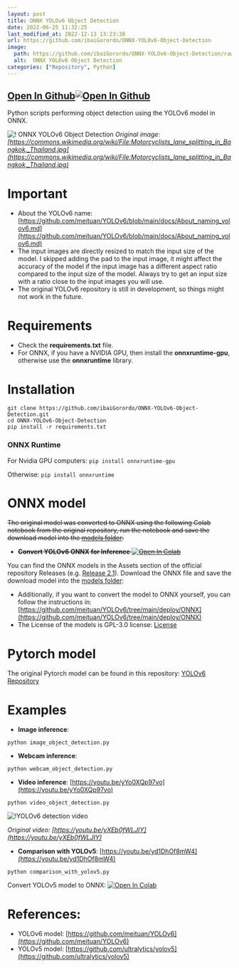 ```yaml
---
layout: post
title: ONNX YOLOv6 Object Detection
date: 2022-06-25 11:32:25 
last_modified_at: 2022-12-13 13:23:38 
url: https://github.com/ibaiGorordo/ONNX-YOLOv6-Object-Detection
image:
  path: https://github.com/ibaiGorordo/ONNX-YOLOv6-Object-Detection/raw/main/doc/img/detected_objects.jpg
  alt:  ONNX YOLOv6 Object Detection
categories: ["Repository", Python]
---
```


## [Open In Github](https://github.com/ibaiGorordo/ONNX-YOLOv6-Object-Detection)[![Open In Github](https://icons-for-free.com/download-icon-part+1+github-1320568339880199515_0.svg)](https://github.com/ibaiGorordo/ONNX-YOLOv6-Object-Detection)

 Python scripts performing object detection using the YOLOv6 model in ONNX.

![! ONNX YOLOv6 Object Detection](https://github.com/ibaiGorordo/ONNX-YOLOv6-Object-Detection/raw/main/doc/img/detected_objects.jpg)
*Original image: [https://commons.wikimedia.org/wiki/File:Motorcyclists_lane_splitting_in_Bangkok,_Thailand.jpg](https://commons.wikimedia.org/wiki/File:Motorcyclists_lane_splitting_in_Bangkok,_Thailand.jpg)*

# Important
- About the YOLOv6 name: [https://github.com/meituan/YOLOv6/blob/main/docs/About_naming_yolov6.md](https://github.com/meituan/YOLOv6/blob/main/docs/About_naming_yolov6.md)
- The input images are directly resized to match the input size of the model. I skipped adding the pad to the input image, it might affect the accuracy of the model if the input image has a different aspect ratio compared to the input size of the model. Always try to get an input size with a ratio close to the input images you will use.
- The original YOLOv6 repository is still in development, so things might not work in the future.

# Requirements

 * Check the **requirements.txt** file. 
 * For ONNX, if you have a NVIDIA GPU, then install the **onnxruntime-gpu**, otherwise use the **onnxruntime** library.
 
# Installation
```
git clone https://github.com/ibaiGorordo/ONNX-YOLOv6-Object-Detection.git
cd ONNX-YOLOv6-Object-Detection
pip install -r requirements.txt
```
### ONNX Runtime
For Nvidia GPU computers:
`pip install onnxruntime-gpu`

Otherwise:
`pip install onnxruntime`

# ONNX model 
~~The original model was converted to ONNX using the following Colab notebook from the original repository, run the notebook and save the download model into the [models  folder](https://github.com/ibaiGorordo/ONNX-YOLOv6-Object-Detection/tree/main/models):~~
- ~~**Convert YOLOv6 ONNX for Inference** [![Open In Colab](https://colab.research.google.com/assets/colab-badge.svg)](https://colab.research.google.com/drive/1pke1ffMeI2dXkIAbzp6IHWdQ0u8S6I0n?usp=sharing)~~

You can find the ONNX models in the Assets section of the official repository Releases (e.g. [Release 2.1](https://github.com/meituan/YOLOv6/releases/tag/0.2.1)). Download the ONNX file and save the download model into the [models  folder](https://github.com/ibaiGorordo/ONNX-YOLOv6-Object-Detection/tree/main/models):
- Additionally, if you want to convert the model to ONNX yourself, you can follow the instructions in: [https://github.com/meituan/YOLOv6/tree/main/deploy/ONNX](https://github.com/meituan/YOLOv6/tree/main/deploy/ONNX)
- The License of the models is GPL-3.0 license: [License](https://github.com/meituan/YOLOv6/blob/main/LICENSE)

# Pytorch model
The original Pytorch model can be found in this repository: [YOLOv6 Repository](https://github.com/meituan/YOLOv6)
 
# Examples

 * **Image inference**:
 ```
 python image_object_detection.py
 ```
 
 * **Webcam inference**:
 ```
 python webcam_object_detection.py
 ```

 * **Video inference**: [https://youtu.be/yYo0XQp97vo](https://youtu.be/yYo0XQp97vo)
 ```
 python video_object_detection.py
 ```
 ![!YOLOv6 detection video](https://github.com/ibaiGorordo/ONNX-YOLOv6-Object-Detection/raw/main/doc/img/yolov6s_video.gif)
 
  *Original video: [https://youtu.be/yXEb0fWLJIY](https://youtu.be/yXEb0fWLJIY)*

 * **Comparison with YOLOv5**: [https://youtu.be/yd1DhOf8mW4](https://youtu.be/yd1DhOf8mW4)
 ```
 python comparison_with_yolov5.py
 ```
Convert YOLOv5 model to ONNX: [![Open In Colab](https://colab.research.google.com/assets/colab-badge.svg)](https://colab.research.google.com/drive/1V-F3erKkPun-vNn28BoOc6ENKmfo8kDh?usp=sharing)

# References:
* YOLOv6 model: [https://github.com/meituan/YOLOv6](https://github.com/meituan/YOLOv6)
* YOLOv5 model: [https://github.com/ultralytics/yolov5](https://github.com/ultralytics/yolov5)
